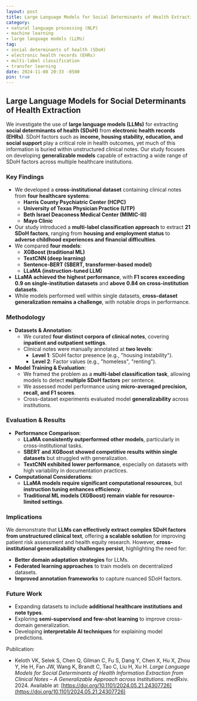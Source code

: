 ```yaml
---
layout: post
title: Large Language Models for Social Determinants of Health Extraction
category:
- natural language processing (NLP)
- machine learning
- large language models (LLMs)
tag:
- social determinants of health (SDoH)
- electronic health records (EHRs)
- multi-label classification
- transfer learning
date: 2024-11-08 20:33 -0500
pin: true
---
```


## Large Language Models for Social Determinants of Health Extraction

We investigate the use of **large language models (LLMs)** for extracting **social determinants of health (SDoH)** from **electronic health records (EHRs)**. SDoH factors such as **income, housing stability, education, and social support** play a critical role in health outcomes, yet much of this information is buried within unstructured clinical notes. Our study focuses on developing **generalizable models** capable of extracting a wide range of SDoH factors across multiple healthcare institutions.

### Key Findings
- We developed a **cross-institutional dataset** containing clinical notes from **four healthcare systems**:  
  - **Harris County Psychiatric Center (HCPC)**  
  - **University of Texas Physician Practice (UTP)**  
  - **Beth Israel Deaconess Medical Center (MIMIC-III)**  
  - **Mayo Clinic**
- Our study introduced a **multi-label classification approach** to extract **21 SDoH factors**, ranging from **housing and employment status** to **adverse childhood experiences and financial difficulties**.
- We compared **four models**:  
  - **XGBoost (traditional ML)**  
  - **TextCNN (deep learning)**  
  - **Sentence-BERT (SBERT, transformer-based model)**  
  - **LLaMA (instruction-tuned LLM)**
- **LLaMA achieved the highest performance**, with **F1 scores exceeding 0.9 on single-institution datasets** and **above 0.84 on cross-institution datasets**.
- While models performed well within single datasets, **cross-dataset generalization remains a challenge**, with notable drops in performance.

### Methodology
- **Datasets & Annotation**:
  - We curated **four distinct corpora of clinical notes**, covering **inpatient and outpatient settings**.
  - Clinical notes were manually annotated at **two levels**:  
    - **Level 1**: SDoH factor presence (e.g., "housing instability").  
    - **Level 2**: Factor values (e.g., "homeless", "renting").
- **Model Training & Evaluation**:
  - We framed the problem as a **multi-label classification task**, allowing models to detect **multiple SDoH factors** per sentence.
  - We assessed model performance using **micro-averaged precision, recall, and F1 scores**.
  - Cross-dataset experiments evaluated model **generalizability** across institutions.

### Evaluation & Results
- **Performance Comparison**:
  - **LLaMA consistently outperformed other models**, particularly in cross-institutional tasks.
  - **SBERT and XGBoost showed competitive results within single datasets** but struggled with generalization.
  - **TextCNN exhibited lower performance**, especially on datasets with high variability in documentation practices.
- **Computational Considerations**:
  - **LLaMA models require significant computational resources**, but **instruction tuning enhances efficiency**.
  - **Traditional ML models (XGBoost) remain viable for resource-limited settings**.

### Implications
We demonstrate that **LLMs can effectively extract complex SDoH factors from unstructured clinical text**, offering **a scalable solution** for improving patient risk assessment and health equity research. However, **cross-institutional generalizability challenges persist**, highlighting the need for:
- **Better domain adaptation strategies** for LLMs.
- **Federated learning approaches** to train models on decentralized datasets.
- **Improved annotation frameworks** to capture nuanced SDoH factors.

### Future Work
- Expanding datasets to include **additional healthcare institutions and note types**.
- Exploring **semi-supervised and few-shot learning** to improve cross-domain generalization.
- Developing **interpretable AI techniques** for explaining model predictions.

Publication:
- Keloth VK, Selek S, Chen Q, Gilman C, Fu S, Dang Y, Chen X, Hu X, Zhou Y, He H, Fan JW, Wang K, Brandt C, Tao C, Liu H, Xu H. *Large Language Models for Social Determinants of Health Information Extraction from Clinical Notes – A Generalizable Approach across Institutions.* medRxiv. 2024. Available at: [https://doi.org/10.1101/2024.05.21.24307726](https://doi.org/10.1101/2024.05.21.24307726)
